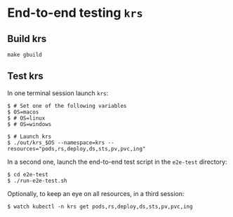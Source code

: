 # End-to-end testing `krs`

## Build krs
```shell
make gbuild
```

## Test krs
In one terminal session launch `krs`:

```shell
$ # Set one of the following variables
$ OS=macos
$ # OS=linux
$ # OS=windows

$ # Launch krs
$ ./out/krs_$OS --namespace=krs --resources="pods,rs,deploy,ds,sts,pv,pvc,ing"
```

In a second one, launch the end-to-end test script in the `e2e-test` directory:

```shell
$ cd e2e-test
$ ./run-e2e-test.sh
```

Optionally, to keep an eye on all resources, in a third session:

```shell
$ watch kubectl -n krs get pods,rs,deploy,ds,sts,pv,pvc,ing
```
